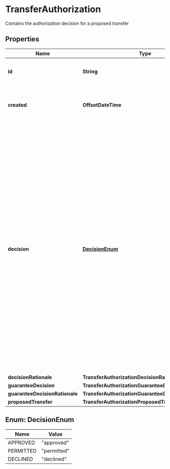 

# TransferAuthorization

Contains the authorization decision for a proposed transfer

## Properties

| Name | Type | Description | Notes |
|------------ | ------------- | ------------- | -------------|
|**id** | **String** | Plaid’s unique identifier for a transfer authorization. |  |
|**created** | **OffsetDateTime** | The datetime representing when the authorization was created, in the format &#x60;2006-01-02T15:04:05Z&#x60;. |  |
|**decision** | [**DecisionEnum**](#DecisionEnum) |  A decision regarding the proposed transfer.  &#x60;approved&#x60; – The proposed transfer has received the end user&#39;s consent and has been approved for processing. Plaid has also reviewed the proposed transfer and has approved it for processing.   &#x60;permitted&#x60; – Plaid was unable to fetch the information required to approve or decline the proposed transfer. You may proceed with the transfer, but further review is recommended. Plaid is awaiting further instructions from the client.  &#x60;declined&#x60; – Plaid reviewed the proposed transfer and declined processing. Refer to the &#x60;code&#x60; field in the &#x60;decision_rationale&#x60; object for details. |  |
|**decisionRationale** | **TransferAuthorizationDecisionRationale** |  |  |
|**guaranteeDecision** | **TransferAuthorizationGuaranteeDecision** |  |  |
|**guaranteeDecisionRationale** | **TransferAuthorizationGuaranteeDecisionRationale** |  |  |
|**proposedTransfer** | **TransferAuthorizationProposedTransfer** |  |  |



## Enum: DecisionEnum

| Name | Value |
|---- | -----|
| APPROVED | &quot;approved&quot; |
| PERMITTED | &quot;permitted&quot; |
| DECLINED | &quot;declined&quot; |



